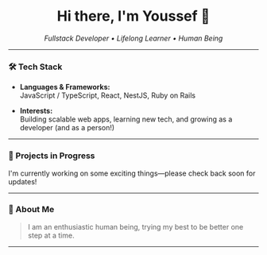 <h1 align="center">Hi there, I'm Youssef 👋</h1>

<p align="center">
  <em>Fullstack Developer • Lifelong Learner • Human Being</em>
</p>

---

### 🛠️ Tech Stack

- **Languages & Frameworks:**  
  JavaScript / TypeScript, React, NestJS, Ruby on Rails

- **Interests:**  
  Building scalable web apps, learning new tech, and growing as a developer (and as a person!)

---

### 🚧 Projects in Progress

I'm currently working on some exciting things—please check back soon for updates!

---

### 🌱 About Me

> I am an enthusiastic human being, trying my best to be better one step at a time.

---

<!--
🔗 Socials and portfolio links coming soon!
-->
